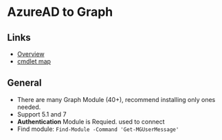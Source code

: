 # AzureAD to Graph

## Links
- [Overview](https://learn.microsoft.com/en-us/powershell/microsoftgraph/overview?view=graph-powershell-1.0)
- [cmdlet map](https://learn.microsoft.com/en-us/powershell/microsoftgraph/azuread-msoline-cmdlet-map?view=graph-powershell-1.0)

## General
- There are many Graph Module (40+), recommend installing only ones needed.
- Support 5.1 and 7
- **Authentication** Module is Requied. used to connect
- Find module: `Find-Module -Command 'Get-MGUserMessage'`
